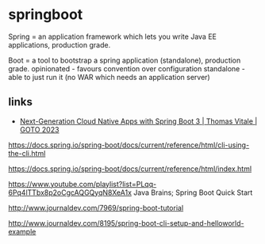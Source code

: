 # springboot

Spring = an application framework which lets you write Java EE applications, production grade.

Boot = a tool to bootstrap a spring application (standalone), production grade.
     opinionated - favours convention over configuration
     standalone - able to just run it (no WAR which needs an application server)

## links
* [Next-Generation Cloud Native Apps with Spring Boot 3 | Thomas Vitale | GOTO 2023](https://www.youtube.com/watch?v=a5qfg9ybltM&list=LL&index=1)

https://docs.spring.io/spring-boot/docs/current/reference/html/cli-using-the-cli.html

https://docs.spring.io/spring-boot/docs/current/reference/html/index.html

https://www.youtube.com/playlist?list=PLqq-6Pq4lTTbx8p2oCgcAQGQyqN8XeA1x
Java Brains; Spring Boot Quick Start 

http://www.journaldev.com/7969/spring-boot-tutorial

http://www.journaldev.com/8195/spring-boot-cli-setup-and-helloworld-example

